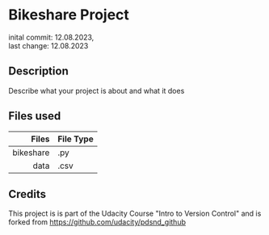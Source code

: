 # Bikeshare Project

inital commit: 12.08.2023,  
last change: 12.08.2023

## Description
Describe what your project is about and what it does

## Files used
| Files | File Type |
|-----:|-----------|
| bikeshare| .py |
| data | .csv |


## Credits
This project is is part of the Udacity Course "Intro to Version Control" and is forked from https://github.com/udacity/pdsnd_github

